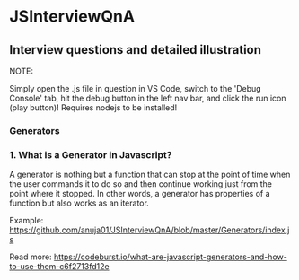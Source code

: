 # JSInterviewQnA
## Interview questions and detailed illustration

   NOTE:
   
   Simply open the .js file in question in VS Code, switch to the 'Debug Console' tab, hit the debug button in the left nav bar, and click the run icon (play button)!
   Requires nodejs to be installed!

### Generators
### 1. What is a Generator in Javascript?
   A generator is nothing but a function that can stop at the point of time when the user commands it to do so and then continue working just from the point where it stopped. In other words, a generator has properties of a function but also works as an iterator.

   Example: https://github.com/anuja01/JSInterviewQnA/blob/master/Generators/index.js

   Read more: https://codeburst.io/what-are-javascript-generators-and-how-to-use-them-c6f2713fd12e

